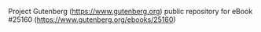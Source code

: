 Project Gutenberg (https://www.gutenberg.org) public repository for eBook #25160 (https://www.gutenberg.org/ebooks/25160)
